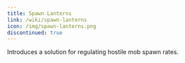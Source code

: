 ```yaml
---
title: Spawn Lanterns
link: /wiki/spawn-lanterns
icon: /img/spawn-lanterns.png
discontinued: true
---
```


Introduces a solution for regulating hostile mob spawn rates.